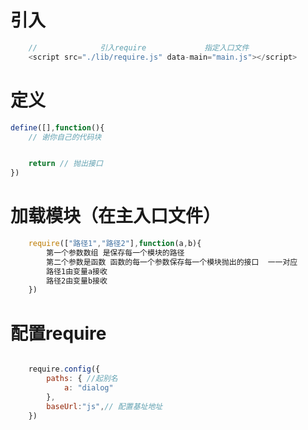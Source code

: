 # 引入
```javascript
    //              引入require             指定入口文件
    <script src="./lib/require.js" data-main="main.js"></script>  
```
# 定义

```javascript
define([],function(){
    // 谢你自己的代码块


    return // 抛出接口
})

```

# 加载模块（在主入口文件）
```javascript
    require(["路径1","路径2"],function(a,b){
        第一个参数数组 是保存每一个模块的路径
        第二个参数是函数 函数的每一个参数保存每一个模块抛出的接口  一一对应
        路径1由变量a接收
        路径2由变量b接收
    })

```

# 配置require
```javascript

    require.config({
        paths: { //起别名
            a: "dialog"
        },
        baseUrl:"js",// 配置基址地址
    })
```